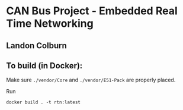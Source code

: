 # CAN Bus Project - Embedded Real Time Networking

## Landon Colburn

## To build (in Docker):

Make sure `./vendor/Core` and `./vendor/E51-Pack` are properly placed.

Run

```
docker build . -t rtn:latest
```
